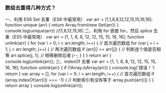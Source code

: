 ### 数组去重得几种方式？

一、利用 ES6 Set 去重（ES6 中最常用）
var arr = [1,1,8,8,12,12,15,15,16,16]; function unique (arr) { return Array.from(new Set(arr)) } console.log(unique(arr)) //[1,8,12,15,16]
二、利用 for 嵌套 for，然后 splice 去重（ES5 中最常用）
var arr = [1, 1, 8, 8, 12, 12, 15, 15, 16, 16]; function unlink(arr) { for (var i = 0; i < arr.length; i++) { // 首次遍历数组 for (var j = i + 1; j < arr.length; j++) { // 再次遍历数组 if (arr[i] == arr[j]) { // 判断连个值是否相等 arr.splice(j, 1); // 相等删除后者 j--; } } } return arr } console.log(unlink(arr));
三、indexOf 去重
var arr = [1, 1, 8, 8, 12, 12, 15, 15, 16, 16]; function unlink(arr) { if (!Array.isArray(arr)) { console.log('错误！') return } var array = []; for (var i = 0; i < arr.length; i++) { // 首次遍历数组 if (array.indexOf(arr[i]) === -1) { // 判断索引有没有等于 array.push(arr[i]) } } return array } console.log(unlink(arr));

